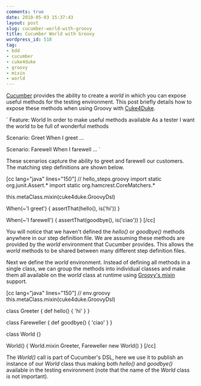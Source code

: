 ```yaml
---
comments: true
date: 2010-05-03 15:37:43
layout: post
slug: cucumber-world-with-groovy
title: Cucumber World with Groovy
wordpress_id: 518
tag:
- bdd
- cucumber
- cuke4duke
- groovy
- mixin
- world
---
```


[Cucumber](http://cukes.info/) provides the ability to create a _world_ in which you can expose useful methods for the testing environment.  This post briefly details how to expose these methods when using Groovy with [Cuke4Duke](http://wiki.github.com/aslakhellesoy/cuke4duke/).

`
Feature: World
In order to make useful methods available
As a tester
I want the world to be full of wonderful methods

Scenario: Greet
When I greet
...

Scenario: Farewell
When I farewell
...
`

These scenarios capture the ability to greet and farewell our customers.  The matching step definitions are shown below.

[cc lang="java" lines="150"]
// hello_steps.groovy
import static org.junit.Assert.*
import static org.hamcrest.CoreMatchers.*

this.metaClass.mixin(cuke4duke.GroovyDsl)

When(~'I greet') {
  assertThat(hello(), is('hi'))
}

When(~'I farewell') {
  assertThat(goodbye(), is('ciao'))
}
[/cc]

You will notice that we haven't defined the _hello()_ or _goodbye()_ methods anywhere in our step definition file.  We are assuming these methods are provided by the _world_ environment that Cucumber provides.  This allows the _world_ methods to be shared between many different step definition files.

Next we define the _world_ environment.  Instead of defining all methods in a single class, we can group the methods into individual classes and make them all available on the _world_ class at runtime using [Groovy's mixin](http://groovy.codehaus.org/Runtime+mixins) support.

[cc lang="java" lines="150"]
// env.groovy
this.metaClass.mixin(cuke4duke.GroovyDsl)

class Greeter {
  def hello() {
    'hi'
  }
}

class Fareweller {
  def goodbye() {
    'ciao'
  }
}

class World {}

World() {
  World.mixin Greeter, Fareweller
  new World()
}
[/cc]

The _World()_ call is part of Cucumber's DSL, here we use it to publish an instance of our _World_ class thus making both _hello()_ and _goodbye()_ available in the testing environment (note that the name of the _World_ class is not important).
